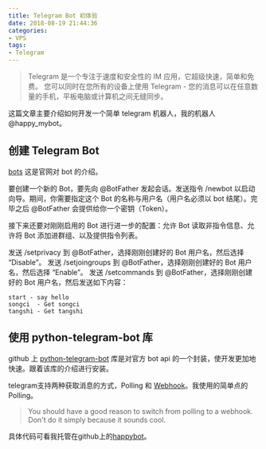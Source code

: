 ```yaml
---
title: Telegram Bot 初体验
date: 2018-08-19 21:44:36
categories: 
- VPS
tags:
- Telegram
---
```

> Telegram 是一个专注于速度和安全性的 IM 应用，它超级快速，简单和免费。 
> 您可以同时在您所有的设备上使用 Telegram - 您的消息可以在任意数量的手机，平板电脑或计算机之间无缝同步。

这篇文章主要介绍如何开发一个简单 telegram 机器人，我的机器人@happy_mybot。

<!--more-->

## 创建 Telegram Bot

[bots](https://core.telegram.org/bots) 这是官网对 bot 的介绍。

要创建一个新的 Bot，要先向 @BotFather 发起会话。发送指令 /newbot 以启动向导。期间，你需要指定这个 Bot 的名称与用户名（用户名必须以 bot 结尾）。完毕之后 @BotFather 会提供给你一个密钥（Token）。

接下来还要对刚刚启用的 Bot 进行进一步的配置：允许 Bot 读取非指令信息、允许将 Bot 添加进群组、以及提供指令列表。

发送 /setprivacy 到 @BotFather，选择刚刚创建好的 Bot 用户名，然后选择 “Disable”。
发送 /setjoingroups 到 @BotFather，选择刚刚创建好的 Bot 用户名，然后选择 “Enable”。
发送 /setcommands 到 @BotFather，选择刚刚创建好的 Bot 用户名，然后发送如下内容：
```
start - say hello
songci	- Get songci
tangshi - Get tangshi
```

## 使用 python-telegram-bot 库

github 上 [python-telegram-bot](https://github.com/python-telegram-bot/python-telegram-bot) 库是对官方 bot api 的一个封装，使开发更加地快速。跟着该库的介绍进行安装。

telegram支持两种获取消息的方式，Polling 和 [Webhook](https://github.com/python-telegram-bot/python-telegram-bot/wiki/Webhooks)。我使用的简单点的 Polling。
>You should have a good reason to switch from polling to a webhook. Don't do it simply because it sounds cool.

具体代码可看我托管在github上的[happybot](https://github.com/zhanglei12345/happybot)。

